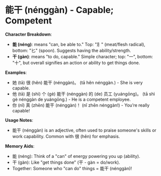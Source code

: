 # **能干 (nénggàn) - Capable; Competent**

**Character Breakdown**:  
- **能 (néng)**: means "can, be able to." Top: "⺼" (meat/flesh radical), bottom: "匕" (spoon). Suggests having the ability/strength.  
- **干 (gàn)**: means "to do, capable." Simple character; top: "一", bottom: "十", but overall signifies an action or ability to get things done.

**Examples**:  
- 她 (tā) 很 (hěn) 能干 (nénggàn)。 (tā hěn nénggàn.) - She is very capable.  
- 他 (tā) 是 (shì) 个 (gè) 能干 (nénggàn) 的 (de) 员工 (yuángōng)。 (tā shì gè nénggàn de yuángōng.) - He is a competent employee.  
- 你 (nǐ) 真 (zhēn) 能干 (nénggàn)！ (nǐ zhēn nénggàn!) - You’re really capable!

**Usage Notes**:  
- 能干 (nénggàn) is an adjective, often used to praise someone's skills or work capability. Common with 很 (hěn) for emphasis.

**Memory Aids**:  
- 能 (néng): Think of a "can" of energy powering you up (ability).  
- 干 (gàn): Like "get things done" (干 - gàn = do/work).  
- Together: Someone who "can do" things = 能干 (nénggàn)!